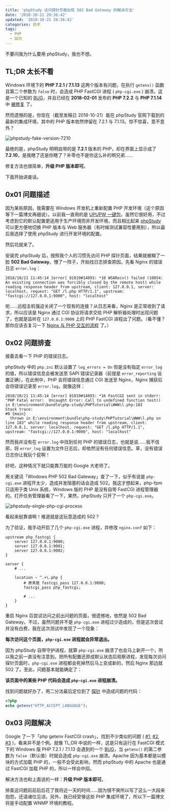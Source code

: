 ```yaml
---
title: 'phpStudy 访问探针页面出现 502 Bad Gateway 的解决方法'
date: '2018-10-21 20:36:42'
updated: '2018-10-21 20:36:42'
categories: 技术
tags:
  - PHP
  - 踩坑
---
```


不要问我为什么要用 phpStudy，我也不想。

<!--more-->

## TL;DR 太长不看

Windows 环境下的 **PHP 7.2.1 / 7.1.13** 这两个版本有问题，在执行 `getenv()` 函数且第二个参数为 `false` 时，会造成 PHP FastCGI 进程 ( `php-cgi.exe` ) 崩溃。这是一个已知的 [BUG](https://bugs.php.net/bug.php?id=75794)，并且已经在 **2018-02-01** 发布的 **PHP 7.2.2** 与 **PHP 7.1.14** 中 [被修复](http://www.php.net/ChangeLog-7.php#7.2.2) 了。

然而遗憾的是，你现在（截至发稿日 2018-10-21）能在 phpStudy 官网下载到的最新的集成环境，其中的 PHP 版本依然停留在 7.2.1 与 7.1.13。惊不惊喜，意不意外？

![phpstudy-fake-version-7210](https://img.prin.studio/images/2018/10/21/phpstudy-fake-version-7210.png)

最绝的是，phpStudy 明明自带的是 **7.2.1** 版本的 PHP，却在界面上显示成了 **7.2.10**，是我瞎了还是你瞎了？补零也不是你这么补的啊兄弟……

修复方法也很简单，**升级 PHP 版本即可**。

下面开始讲废话。

## 0x01 问题描述

因为某些原因，我需要在 Windows 开发机上重新配置 PHP 开发环境（这个原因等下一篇博文再细说）。以前我一直用的是 [UPUPW 一键包](http://www.upupw.net/)，虽然它很好用，不过考虑到它的默认配置更适用于生产环境而非开发环境，而且相比起来 [phpStudy](http://phpstudy.php.cn/) 可以更方便地切换 PHP 版本与 Web 服务器（有时候测试兼容性要用到），所以最后我选择了使用 phpStudy 进行开发环境的配置。

然后坑就来了。

安装完 phpStudy 后，按照我个人的习惯先访问 PHP 探针页面，结果就被糊了一脸 **502 Bad Gateway**。懵了一阵子，开始找日志排查原因。先看 Nginx 的错误日志 `error.log`：

```text
2018/10/21 11:45:14 [error] 81019#14893: *10 WSARecv() failed (10054: An existing connection was forcibly closed by the remote host) while reading response header from upstream, client: 127.0.0.1, server: localhost, request: "GET /l.php HTTP/1.1", upstream: "fastcgi://127.0.0.1:9000", host: "localhost"
```

呃……远程主机强迫关闭了一个现有的连接？从日志来看，Nginx 是正常收到了请求，所以应该是 Nginx 通过 CGI 协议将请求交给 PHP 解析器处理时出现问题了，也就是监听在 `127.0.0.1:9000` 上的 PHP FastCGI 进程出了问题。（看不懂？那你应该去复习一下 [Nginx 与 PHP 交互的流程](https://segmentfault.com/q/1010000000256516/a-1020000000259560) 了。）

## 0x02 问题排查

接着去看一下 PHP 的错误日志。

phpStudy 中的 `php.ini` 默认设置了 `log_errors = On` 但是没有指定 `error_log` 的值，所以错误信息会被发送至 SAPI 错误记录器（前提是 `error_reporting` 设置正确）。在此例中，PHP 会将错误信息通过 CGI 发送至 Nginx，Nginx 捕获后会将错误记录至 `error.log`，就像这样：

```test
2018/10/21 11:45:14 [error] 81019#14893: *16 FastCGI sent in stderr: "PHP Fatal error:  Uncaught Error: Call to undefined function test() in E:\environment\bundle\php-study\PHPTutorial\WWW\l.php:183
Stack trace:
#0 {main}
  thrown in E:\environment\bundle\php-study\PHPTutorial\WWW\l.php on line 183" while reading response header from upstream, client: 127.0.0.1, server: localhost, request: "GET /l.php HTTP/1.1", upstream: "fastcgi://127.0.0.1:9000", host: "localhost"
```

然而我并没有在 `error.log` 中找到任何 PHP 的错误日志，也就是说……我不信邪，将 `error_log` 设置为文件日志后，却依然没有任何错误信息。草，没有错误日志你让我玩个屁啊！

好吧，这种情况下就只能靠万能的 Google 大老师了。

用关键词「Windows PHP 502 Bad Gateway」查了一下，似乎有说是 `php-cgi.exe` 进程开太少，造成并发阻塞的话会造成 502。我这才想起来，php-fpm 只适用于类 Unix 系统，Windows 版的 PHP 是没有自带 FastCGI 进程管理器的。打开任务管理器看了一下，果然，phpStudy 只开了一个 `php-cgi.exe`。

![phpstudy-single-php-cgi-process](https://img.prin.studio/images/2018/10/21/phpstudy-single-php-cgi-process.png)

看起来挺靠谱啊！难道就是这玩意造成的 502？

为了验证，我手动开启了几个 `php-cgi.exe` 进程，并修改 `nginx.conf` 如下：

```nginx
upstream php_fastcgi {
    server 127.0.0.1:9000;
    server 127.0.0.1:9001;
    server 127.0.0.1:9002;
}

server {
    # ...

    location ~ ^.+\.php {
        # 原来是 fastcgi_pass 127.0.0.1:9000;
        fastcgi_pass php_fastcgi;

        # ...
    }
}
```

重启 Nginx 后尝试访问之前出问题的页面，很遗憾地，依然是 502 Bad Gateway。不过，虽然问题并不是 `php-cgi.exe` 进程过少造成的，但是这次尝试并没有白费，我在这次测试中发现了一个现象：

**每次访问这个页面，`php-cgi.exe` 进程就会异常退出。**

因为 phpStudy 自带守护进程，就算 `php-cgi.exe` 崩溃了也会马上新开一个，所以我之前一直没有注意到。把所有配置还原成默认状态后观察进程，发现每次访问探针页面时，`php-cgi.exe` 进程都会死掉然后马上变成新的，然后 Nginx 那边就 502 了。至此，问题基本就能确定了：

**该页面中的某些 PHP 代码会造成 `php-cgi.exe` 进程崩溃。**

找到问题就好办了，用二分法最后定位到了 [探针](http://www.yahei.net/) 中造成问题的代码：

```php
<?php
echo getenv("HTTP_ACCEPT_LANGUAGE");
```

## 0x03 问题解决

Google 了一下「php getenv FastCGI crash」，找到不少类似的问题 ( [#1](https://stackoverflow.com/questions/48286208/getenvanystring-is-causing-an-internal-server-error), [#2](https://segmentfault.com/q/1010000015345101/), [#3](https://blog.csdn.net/smile12393/article/details/81132040) )，看来并不是个例。就像 TL;DR 中说的一样，这是只有运行在 FastCGI 模式下的 Windows 版 PHP 7.2.1 / 7.1.13 会遇到的一个 [BUG](https://bugs.php.net/bug.php?id=75794)，当 `getenv()` 的第二参数为 `false`（默认值）时就会造成 `php-cgi.exe` 崩溃。Apache 因为基本都是以模块的方式加载 PHP 的，一般不会受此影响，然而 phpStudy 中的 Apache 也是通过 FastCGI 加载 PHP 的，所以一样会中招。

解决方法也和上面说的一样：**升级 PHP 版本即可**。

排查这问题前前后后花了我将近一天的时间……因为很不爽所以写了这么一大段来抱怨，还请诸位见谅。另外，我已经受够这些 PHP 集成环境了，所以下一篇博文将是手动配置 WNMP 环境的教程。
